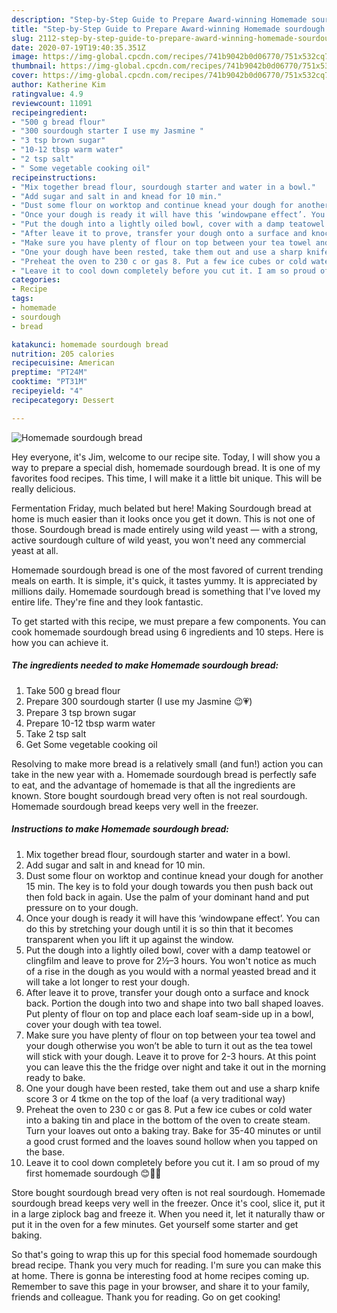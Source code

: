 ```yaml
---
description: "Step-by-Step Guide to Prepare Award-winning Homemade sourdough bread"
title: "Step-by-Step Guide to Prepare Award-winning Homemade sourdough bread"
slug: 2112-step-by-step-guide-to-prepare-award-winning-homemade-sourdough-bread
date: 2020-07-19T19:40:35.351Z
image: https://img-global.cpcdn.com/recipes/741b9042b0d06770/751x532cq70/homemade-sourdough-bread-recipe-main-photo.jpg
thumbnail: https://img-global.cpcdn.com/recipes/741b9042b0d06770/751x532cq70/homemade-sourdough-bread-recipe-main-photo.jpg
cover: https://img-global.cpcdn.com/recipes/741b9042b0d06770/751x532cq70/homemade-sourdough-bread-recipe-main-photo.jpg
author: Katherine Kim
ratingvalue: 4.9
reviewcount: 11091
recipeingredient:
- "500 g bread flour"
- "300 sourdough starter I use my Jasmine "
- "3 tsp brown sugar"
- "10-12 tbsp warm water"
- "2 tsp salt"
- " Some vegetable cooking oil"
recipeinstructions:
- "Mix together bread flour, sourdough starter and water in a bowl."
- "Add sugar and salt in and knead for 10 min."
- "Dust some flour on worktop and continue knead your dough for another 15 min. The key is to fold your dough towards you then push back out then fold back in again. Use the palm of your dominant hand and put pressure on to your dough."
- "Once your dough is ready it will have this ‘windowpane effect’. You can do this by stretching your dough until it is so thin that it becomes transparent when you lift it up against the window."
- "Put the dough into a lightly oiled bowl, cover with a damp teatowel or clingfilm and leave to prove for 2½–3 hours. You won&#39;t notice as much of a rise in the dough as you would with a normal yeasted bread and it will take a lot longer to rest your dough."
- "After leave it to prove, transfer your dough onto a surface and knock back. Portion the dough into two and shape into two ball shaped loaves. Put plenty of flour on top and place each loaf seam-side up in a bowl, cover your dough with tea towel."
- "Make sure you have plenty of flour on top between your tea towel and your dough otherwise you won’t be able to turn it out as the tea towel will stick with your dough. Leave it to prove for 2-3 hours. At this point you can leave this the the fridge over night and take it out in the morning ready to bake."
- "One your dough have been rested, take them out and use a sharp knife score 3 or 4 tkme on the top of the loaf (a very traditional way)"
- "Preheat the oven to 230 c or gas 8. Put a few ice cubes or cold water into a baking tin and place in the bottom of the oven to create steam. Turn your loaves out onto a baking tray. Bake for 35-40 minutes or until a good crust formed and the loaves sound hollow when you tapped on the base."
- "Leave it to cool down completely before you cut it. I am so proud of my first homemade sourdough 😊🐾🍞"
categories:
- Recipe
tags:
- homemade
- sourdough
- bread

katakunci: homemade sourdough bread 
nutrition: 205 calories
recipecuisine: American
preptime: "PT24M"
cooktime: "PT31M"
recipeyield: "4"
recipecategory: Dessert

---
```



![Homemade sourdough bread](https://img-global.cpcdn.com/recipes/741b9042b0d06770/751x532cq70/homemade-sourdough-bread-recipe-main-photo.jpg)

Hey everyone, it's Jim, welcome to our recipe site. Today, I will show you a way to prepare a special dish, homemade sourdough bread. It is one of my favorites food recipes. This time, I will make it a little bit unique. This will be really delicious.

Fermentation Friday, much belated but here! Making Sourdough bread at home is much easier than it looks once you get it down. This is not one of those. Sourdough bread is made entirely using wild yeast — with a strong, active sourdough culture of wild yeast, you won&#39;t need any commercial yeast at all.

Homemade sourdough bread is one of the most favored of current trending meals on earth. It is simple, it's quick, it tastes yummy. It is appreciated by millions daily. Homemade sourdough bread is something that I've loved my entire life. They're fine and they look fantastic.


To get started with this recipe, we must prepare a few components. You can cook homemade sourdough bread using 6 ingredients and 10 steps. Here is how you can achieve it.

<!--inarticleads1-->

##### The ingredients needed to make Homemade sourdough bread:

1. Take 500 g bread flour
1. Prepare 300 sourdough starter (I use my Jasmine 😉💗)
1. Prepare 3 tsp brown sugar
1. Prepare 10-12 tbsp warm water
1. Take 2 tsp salt
1. Get  Some vegetable cooking oil


Resolving to make more bread is a relatively small (and fun!) action you can take in the new year with a. Homemade sourdough bread is perfectly safe to eat, and the advantage of homemade is that all the ingredients are known. Store bought sourdough bread very often is not real sourdough. Homemade sourdough bread keeps very well in the freezer. 

<!--inarticleads2-->

##### Instructions to make Homemade sourdough bread:

1. Mix together bread flour, sourdough starter and water in a bowl.
1. Add sugar and salt in and knead for 10 min.
1. Dust some flour on worktop and continue knead your dough for another 15 min. The key is to fold your dough towards you then push back out then fold back in again. Use the palm of your dominant hand and put pressure on to your dough.
1. Once your dough is ready it will have this ‘windowpane effect’. You can do this by stretching your dough until it is so thin that it becomes transparent when you lift it up against the window.
1. Put the dough into a lightly oiled bowl, cover with a damp teatowel or clingfilm and leave to prove for 2½–3 hours. You won&#39;t notice as much of a rise in the dough as you would with a normal yeasted bread and it will take a lot longer to rest your dough.
1. After leave it to prove, transfer your dough onto a surface and knock back. Portion the dough into two and shape into two ball shaped loaves. Put plenty of flour on top and place each loaf seam-side up in a bowl, cover your dough with tea towel.
1. Make sure you have plenty of flour on top between your tea towel and your dough otherwise you won’t be able to turn it out as the tea towel will stick with your dough. Leave it to prove for 2-3 hours. At this point you can leave this the the fridge over night and take it out in the morning ready to bake.
1. One your dough have been rested, take them out and use a sharp knife score 3 or 4 tkme on the top of the loaf (a very traditional way)
1. Preheat the oven to 230 c or gas 8. Put a few ice cubes or cold water into a baking tin and place in the bottom of the oven to create steam. Turn your loaves out onto a baking tray. Bake for 35-40 minutes or until a good crust formed and the loaves sound hollow when you tapped on the base.
1. Leave it to cool down completely before you cut it. I am so proud of my first homemade sourdough 😊🐾🍞


Store bought sourdough bread very often is not real sourdough. Homemade sourdough bread keeps very well in the freezer. Once it&#39;s cool, slice it, put it in a large ziplock bag and freeze it. When you need it, let it naturally thaw or put it in the oven for a few minutes. Get yourself some starter and get baking. 

So that's going to wrap this up for this special food homemade sourdough bread recipe. Thank you very much for reading. I'm sure you can make this at home. There is gonna be interesting food at home recipes coming up. Remember to save this page in your browser, and share it to your family, friends and colleague. Thank you for reading. Go on get cooking!
